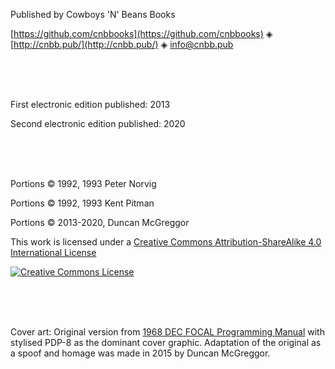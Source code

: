 Published by Cowboys 'N' Beans Books

[https://github.com/cnbbooks](https://github.com/cnbbooks) &#9672; [http://cnbb.pub/](http://cnbb.pub/) &#9672; [info@cnbb.pub](mailto:info@cnbb.pub)

<br/>
<br/>
<br/>

First electronic edition published: 2013

Second electronic edition published: 2020

<br/>
<br/>
<br/>

Portions &copy; 1992, 1993 Peter Norvig

Portions &copy; 1992, 1993 Kent Pitman

Portions &copy; 2013-2020, Duncan McGreggor

[cc-license]: http://creativecommons.org/licenses/by-sa/4.0/
[cc-image]: https://i.creativecommons.org/l/by-sa/4.0/88x31.png

This work is licensed under a [Creative Commons Attribution-ShareAlike 4.0 International License][cc-license]

[![Creative Commons License][cc-image]][cc-license]

<br/>
<br/>
<br/>

Cover art: Original version from [1968 DEC FOCAL Programming Manual](https://archive.org/details/bitsavers_decpdp8focogrammingManual1968_2885139) with stylised PDP-8 as the dominant cover graphic. Adaptation of the original as a spoof and homage was made in 2015 by Duncan McGreggor.
